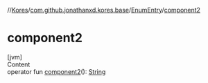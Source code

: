 //[Kores](../../index.md)/[com.github.jonathanxd.kores.base](../index.md)/[EnumEntry](index.md)/[component2](component2.md)



# component2  
[jvm]  
Content  
operator fun [component2](component2.md)(): [String](https://kotlinlang.org/api/latest/jvm/stdlib/kotlin/-string/index.html)  




